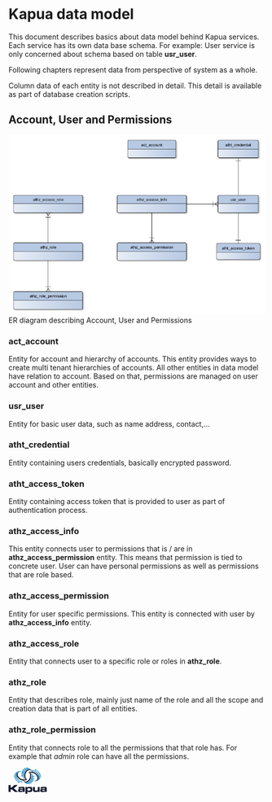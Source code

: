 # Kapua data model

This document describes basics about data model behind Kapua services.  
Each service has its own data base schema. For example: User service is only concerned about schema based on
table **usr_user**.

Following chapters represent data from perspective of system as a whole.

Column data of each entity is not described in detail. This detail is available as part of database creation scripts.

## Account, User and Permissions

![alt text][user_account_permission_ER]
ER diagram describing Account, User and Permissions 

### act_account
Entity for account and hierarchy of accounts. This entity provides ways to create multi tenant
hierarchies of accounts. All other entities in data model have relation to account. Based on that, permissions
are managed on user account and other entities.

### usr_user
Entity for basic user data, such as name address, contact,...

### atht_credential
Entity containing users credentials, basically encrypted password.

### atht_access_token
Entity containing access token that is provided to user as part of authentication process.

### athz_access_info
This entity connects user to permissions that is / are in **athz_access_permission** entity.
This means that permission is tied to concrete user. User can have personal permissions as well
as permissions that are role based.

### athz_access_permission
Entity for user specific permissions. This entity is connected with user by **athz_access_info** entity.

### athz_access_role
Entity that connects user to a specific role or roles in **athz_role**.

### athz_role
Entity that describes role, mainly just name of the role and all the scope and creation data
that is part of all entities.

### athz_role_permission
Entity that connects role to all the permissions that that role has. For example that *admin* role
can have all the permissions.

![alt text][kapua_small]

[user_account_permission_ER]: user_account_permission_ER.png "User and account with permissions"
[kapua_small]: ../images/kapua-75.png "Kapua logo"
